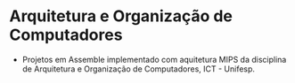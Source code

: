 # Arquitetura e Organização de Computadores

- Projetos em Assemble implementado com aquitetura MIPS da disciplina de Arquitetura e Organização de Computadores, ICT - Unifesp.
